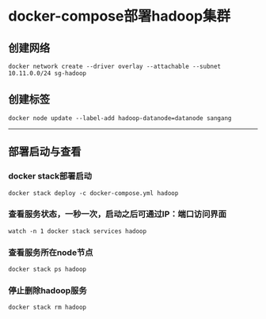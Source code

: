 # docker-compose部署hadoop集群

## 创建网络

```shell
docker network create --driver overlay --attachable --subnet 10.11.0.0/24 sg-hadoop
```

## 创建标签

```shell
docker node update --label-add hadoop-datanode=datanode sangang
```

---

## 部署启动与查看

### docker stack部署启动

```shell
docker stack deploy -c docker-compose.yml hadoop
```

### 查看服务状态，一秒一次，启动之后可通过IP：端口访问界面

```shell
watch -n 1 docker stack services hadoop
```

### 查看服务所在node节点

```shell
docker stack ps hadoop
```

### 停止删除hadoop服务

```shell
docker stack rm hadoop
```
